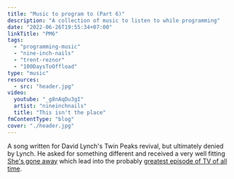 ```yaml
---
title: "Music to program to (Part 6)"
description: "A collection of music to listen to while programming"
date: "2022-06-26T19:55:34+07:00"
linkTitle: "PM6"
tags:
  - "programming-music"
  - "nine-inch-nails"
  - "trent-reznor"
  - "100DaysToOffload"
type: "music"
resources:
  - src: "header.jpg"
video:
  youtube: "_g8nAqDu3gI"
  artist: "nineinchnails"
  title: "This isn't the place"
fmContentType: "blog"
cover: "./header.jpg"
---
```


A song written for David Lynch's Twin Peaks revival, but ultimately denied by Lynch. He asked for something different and received a very well fitting [She's gone away](https://www.youtube.com/watch?v=r2bL7DU21Wg) which lead into the probably [greatest episode of TV of all time](https://en.wikipedia.org/wiki/Part_8_\(Twin_Peaks\)).
